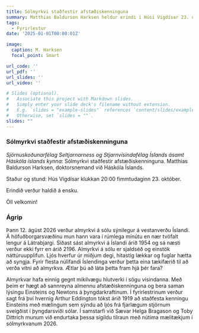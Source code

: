 ```yaml
---
title: Sólmyrkvi staðfestir afstæðiskenninguna
summary: Matthias Baldurson Harksen heldur erindi í Húsi Vigdísar 23. október 2025 klukkan 20:00
tags:
  - Fyrirlestur
date: '2025-01-01T00:00:01Z'

image:
  caption: M. Harksen
  focal_point: Smart

url_code: ''
url_pdf: ''
url_slides: ''
url_video: ''

# Slides (optional).
#   Associate this project with Markdown slides.
#   Simply enter your slide deck's filename without extension.
#   E.g. `slides = "example-slides"` references `content/slides/example-slides.md`.
#   Otherwise, set `slides = ""`.
slides: ""
---
```


### Sólmyrkvi staðfestir afstæðiskenninguna

_Sjörnuskoðunarfélag Seltjarnarness og Stjarnvísindafélag Íslands ásamt Háskóla íslands kynna:_
Sólmyrkvi staðfestir afstæðiskenninguna. Matthias Baldurson Harksen, doktorsnemand við Háskóla Íslands.

Staður og stund: Hús Vigdísar klukkan 20:00 fimmtudaginn 23. október.

Erindið verður haldið á ensku.

Öll velkomin!

### Ágrip 

Þann 12. ágúst 2026 verður almyrkvi á sólu sýnilegur á vestanverðu Íslandi. Á höfuðborgarsvæðinu mun hann vara í rúmlega mínútu en nær tvöfalt lengur á Látrabjargi. Síðast sást almyrkvi á Íslandi árið 1954 og sá næsti verður ekki fyrr en árið 2196. Almyrkvi á sólu er sjaldséð og einstök náttúruupplifun. Ljós hverfur úr miðjum degi, hitastig lækkar og fuglar hætta að syngja. Fyrir flesta núlifandi Íslendinga verður þetta eina tækifærið til að verða vitni að almyrkva. Ætlar þú að láta þetta fram hjá þér fara?

Almyrkvar hafa einnig gegnt mikilvægu hlutverki í sögu vísindanna. Með þeim er hægt að sannreyna almennu afstæðiskenninguna og bera saman lýsingu Einsteins og Newtons á þyngdarkraftinum. Í fyrirlestrinum verður sagt frá því hvernig Arthur Eddington tókst árið 1919 að staðfesta kenningu Einsteins með mælingum sem sýndu að ljós frá fjarlægum stjörnum sveigðist í þyngdarsviði sólar. Í samstarfi við Sævar Helga Bragason og Toby Dittrich munum við endurtaka þessa sígildu tilraun með nútíma mælitækjum í sólmyrkvanum 2026.
